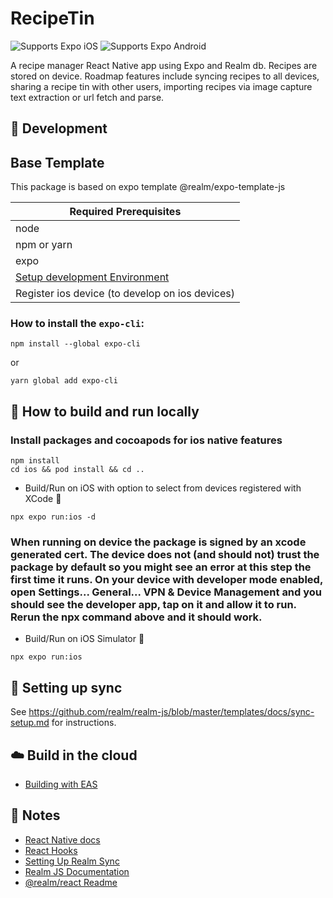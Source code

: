 # RecipeTin
<p>
  <!-- iOS -->
  <img alt="Supports Expo iOS" longdesc="Supports Expo iOS" src="https://img.shields.io/badge/iOS-4630EB.svg?style=flat-square&logo=APPLE&labelColor=999999&logoColor=fff" />
  <!-- Android -->
  <img alt="Supports Expo Android" longdesc="Supports Expo Android" src="https://img.shields.io/badge/Android-4630EB.svg?style=flat-square&logo=ANDROID&labelColor=A4C639&logoColor=fff" />
</p>

A recipe manager React Native app using Expo and Realm db. Recipes are stored on device. Roadmap features include syncing recipes to all devices, sharing a recipe tin with other users, importing recipes via image capture text extraction or url fetch and parse.

## 🚀 Development

## Base Template

This package is based on expo template @realm/expo-template-js

|  Required Prerequisites  |
|  -- |
| node | 
| npm or yarn | 
| expo | 
| [Setup development Environment](https://reactnative.dev/docs/environment-setup) | 
| Register ios device (to develop on ios devices) |


### How to install the `expo-cli`:
```
npm install --global expo-cli
```
or
```
yarn global add expo-cli
```

## 🏃 How to build and run locally

### Install packages and cocoapods for ios native features
```
npm install
cd ios && pod install && cd ..
```


- Build/Run on iOS with option to select from devices registered with XCode 🍎
```
npx expo run:ios -d
```
### When running on device the package is signed by an xcode generated cert. The device does not (and should not) trust the package by default so you might see an error at this step the first time it runs. On your device with developer mode enabled, open Settings... General... VPN & Device Management and you should see the developer app, tap on it and allow it to run. Rerun the npx command above and it should work.

- Build/Run on iOS Simulator 🍎
```
npx expo run:ios
```

## 🔀 Setting up sync

See https://github.com/realm/realm-js/blob/master/templates/docs/sync-setup.md for instructions.

## ☁️ Build in the cloud

- [Building with EAS](https://docs.expo.dev/eas/)

## 📝 Notes
- [React Native docs](https://reactnative.dev/docs/getting-started)
- [React Hooks](https://reactjs.org/docs/hooks-intro.html)
- [Setting Up Realm Sync](https://docs.mongodb.com/realm/sdk/react-native/quick-start/)
- [Realm JS Documentation](https://docs.mongodb.com/realm/sdk/react-native/)
- [@realm/react Readme](https://github.com/realm/realm-js/tree/master/packages/realm-react#readme)
